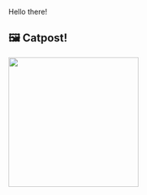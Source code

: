 Hello there!



## 🖼️ Catpost!

<sub>
    <img src="https://cdn2.thecatapi.com/images/vpFxc-WZ8.jpg" height="256">
</sub>

